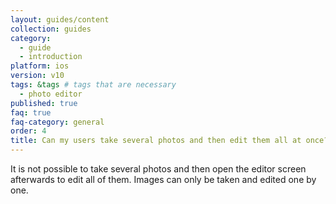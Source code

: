 ```yaml
---
layout: guides/content
collection: guides
category:
  - guide
  - introduction
platform: ios
version: v10
tags: &tags # tags that are necessary
  - photo editor
published: true
faq: true
faq-category: general
order: 4
title: Can my users take several photos and then edit them all at once?
---
```



It is not possible to take several photos and then open the editor screen afterwards to edit all of them. Images can only be taken and edited one by one.
